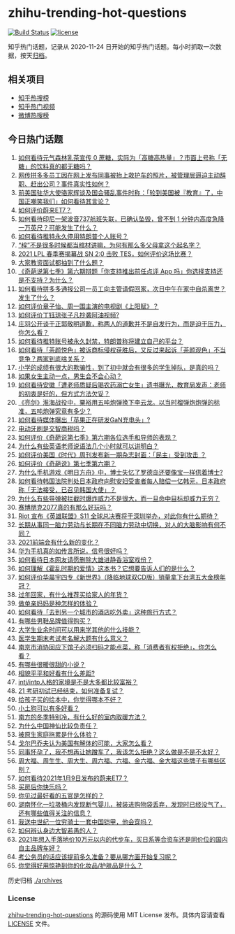 # zhihu-trending-hot-questions

[![Build Status](https://github.com/justjavac/zhihu-trending-hot-questions/workflows/ci/badge.svg?branch=master)](https://github.com/justjavac/zhihu-trending-hot-questions/actions)
[![license](https://img.shields.io/github/license/justjavac/zhihu-trending-hot-questions)](https://github.com/justjavac/zhihu-trending-hot-questions/blob/master/LICENSE)

知乎热门话题，记录从 2020-11-24 日开始的知乎热门话题。每小时抓取一次数据，按天[归档](./archives)。

## 相关项目

- [知乎热搜榜](https://github.com/justjavac/zhihu-trending-top-search)
- [知乎热门视频](https://github.com/justjavac/zhihu-trending-hot-video)
- [微博热搜榜](https://github.com/justjavac/weibo-trending-hot-search)

## 今日热门话题

<!-- BEGIN -->
<!-- 最后更新时间 Sun Jan 10 2021 04:12:23 GMT+0800 (CST) -->
1. [如何看待元气森林乳茶宣传 0 蔗糖，实际为「高糖高热量」？市面上号称「无糖」的饮料真的都无糖吗？](https://www.zhihu.com/question/438486634)
1. [网传拼多多员工因在网上发布同事被抬上救护车的照片，被管理层逼迫主动辞职、赶出公司？事件真实性如何？](https://www.zhihu.com/question/438581129)
1. [前美国驻华大使骆家辉谈及国会骚乱事件时称：「轮到美国被『教育』了，中国正嘲笑我们」如何看待其言论？](https://www.zhihu.com/question/438442595)
1. [如何评价蔚来ET7？](https://www.zhihu.com/question/436301408)
1. [如何看待印尼一架波音737航班失联，已确认坠毁，曾不到 1 分钟内高度急降一万英尺？可能发生了什么？](https://www.zhihu.com/question/438613346)
1. [如何看待推特永久停用特朗普个人账号？](https://www.zhihu.com/question/438537142)
1. [“梓”不是很多时候都当棺材讲嘛，为何有那么多父母拿这个起名字？](https://www.zhihu.com/question/410100382)
1. [2021 LPL 春季赛揭幕战 SN 2:0 击败 TES，如何评价这场比赛？](https://www.zhihu.com/question/438614735)
1. [大家教资面试都抽到了什么题？](https://www.zhihu.com/question/438539939)
1. [《奇葩说第七季》第六期辩题「你支持推出前任点评 App 吗」你选择支持还是不支持？为什么？](https://www.zhihu.com/question/438633594)
1. [如何看待拼多多通报公司一员工向主管请假回家，次日中午在家中自杀离世？发生了什么？](https://www.zhihu.com/question/438610398)
1. [如何评价章子怡、周一围主演的电视剧《上阳赋》？](https://www.zhihu.com/question/438346605)
1. [如何评价丁钰琼张子凡抄袭阿油视频?](https://www.zhihu.com/question/438448516)
1. [庄羽公开谈于正郭敬明道歉，称两人的道歉并不是自发行为，而是迫于压力，你怎么看？](https://www.zhihu.com/question/438556859)
1. [如何看待推特账号被永久封禁，特朗普称将建立自己的平台？](https://www.zhihu.com/question/438545399)
1. [如何看待「茶颜悦色」被诉商标侵权获胜后，又反过来起诉「茶颜观色」不当竞争？两家到底啥关系？](https://www.zhihu.com/question/438111550)
1. [小学的成绩有很大的欺骗性，到了初中就会有很多的学生掉队，是真的吗？](https://www.zhihu.com/question/433616847)
1. [如果女生主动一点，男生会不会心动？](https://www.zhihu.com/question/432129590)
1. [如何看待安徽「遭老师质疑后喝农药溺亡女生」遗书曝光，教育局发声：老师的初衷是好的，但方式方法欠妥？](https://www.zhihu.com/question/438551573)
1. [《亮剑》淮海战役中，粟裕用五吨炮弹换下李云龙。以当时榴弹炮炮弹的标准，五吨炮弹究竟有多少？](https://www.zhihu.com/question/263854029)
1. [如何看待媒体曝出「苹果正在研发GaN充电头」?](https://www.zhihu.com/question/437979475)
1. [电动牙刷是交智商税吗？](https://www.zhihu.com/question/426635230)
1. [如何评价《奇葩说第七季》第六期各位选手和导师的表现？](https://www.zhihu.com/question/438635726)
1. [为什么有些英语老师说语法几个小时就可以讲明白？](https://www.zhihu.com/question/30030877)
1. [如何评价美国《时代》周刊发布新一期杂志封面：「民主」受到攻击 ？](https://www.zhihu.com/question/438435113)
1. [如何评价《奇葩说》第七季第六期？](https://www.zhihu.com/question/438635276)
1. [为什么手机游戏《明日方舟》中，博士失忆了罗德岛还要像宝一样供着博士?](https://www.zhihu.com/question/356867280)
1. [如何看待韩国法院判处日本政府向慰安妇受害者每人赔偿一亿韩元，日本政府称「无法接受，已召见韩国大使」？](https://www.zhihu.com/question/438420800)
1. [为什么有些导弹被拦截时爆炸威力不是很大，而一旦命中目标却威力无穷？](https://www.zhihu.com/question/437328178)
1. [赛博朋克2077真的有那么好玩吗？](https://www.zhihu.com/question/437039818)
1. [Riot 宣布《英雄联盟》S11 全球总决赛将于深圳举办，对此你有什么期待？](https://www.zhihu.com/question/438517527)
1. [长期从事同一脑力劳动与长期在不同脑力劳动中切换，对人的大脑影响有何不同？](https://www.zhihu.com/question/430185546)
1. [2021前端会有什么新的变化？](https://www.zhihu.com/question/428128531)
1. [华为手机真的如传言所说，信号很好吗？](https://www.zhihu.com/question/327224237)
1. [如何看待日本网友请愿删除大雄进静香浴室戏份？](https://www.zhihu.com/question/434167908)
1. [如何理解《霍乱时期的爱情》这本书？它想要告诉人们的是什么？](https://www.zhihu.com/question/274223889)
1. [如何评价华晨宇四专《新世界》（降临地球双CD版）销量拿下台湾五大金榜年冠？](https://www.zhihu.com/question/438500971)
1. [过年回家，有什么推荐买给家人的年货？](https://www.zhihu.com/question/39873708)
1. [做单亲妈妈是种怎样的体验？](https://www.zhihu.com/question/437167069)
1. [如何看待「去到另一个城市的酒店吃外卖」这种旅行方式？](https://www.zhihu.com/question/438451883)
1. [有哪些男鞋品牌值得购买？](https://www.zhihu.com/question/24472262)
1. [大学生业余时间可以用来学其他的什么技能？](https://www.zhihu.com/question/41709696)
1. [医学生期末考试考名解大题有什么意义？](https://www.zhihu.com/question/438007545)
1. [南京市消协回应下馆子必须扫码才能点菜，称「消费者有权拒绝」，你怎么看？](https://www.zhihu.com/question/438146894)
1. [有哪些很暖很甜的小说？](https://www.zhihu.com/question/63110345)
1. [相貌平平和好看有什么差距?](https://www.zhihu.com/question/436671368)
1. [intj/intp人格的家境是不是大多都比较富裕？](https://www.zhihu.com/question/435621406)
1. [21 考研初试已经结束，如何准备复试？](https://www.zhihu.com/question/438161574)
1. [给孩子买的绘本中，你觉得哪本不好？](https://www.zhihu.com/question/437009539)
1. [小土狗可以有多好看？](https://www.zhihu.com/question/410684805)
1. [南方的冬季特别冷，有什么好的室内取暖方法？](https://www.zhihu.com/question/20614875)
1. [为什么中国神仙比较负责任？](https://www.zhihu.com/question/433060839)
1. [被原生家庭拖累是什么体验？](https://www.zhihu.com/question/68017815)
1. [戈尔巴乔夫认为美国有解体的可能，大家怎么看？](https://www.zhihu.com/question/438458361)
1. [同事怀孕了，我不想再让她蹭车了，我该怎么拒绝？这么做是不是不太好？](https://www.zhihu.com/question/423335938)
1. [周大福、周生生、周大生、周六福、六福、金六福、金大福这些牌子有哪些区别？](https://www.zhihu.com/question/32209352)
1. [如何看待2021年1月9日发布的蔚来ET7？](https://www.zhihu.com/question/438626782)
1. [买房后你快乐吗？](https://www.zhihu.com/question/386034543)
1. [你见过最好看的五官是怎样的？](https://www.zhihu.com/question/62598205)
1. [湖南怀化一垃圾桶内发现断气婴儿，被装进购物袋丢弃，发现时已经没气了，还有哪些值得关注的信息？](https://www.zhihu.com/question/438261496)
1. [我送中世纪一位穷骑士一套中国铠甲，他会穿吗？](https://www.zhihu.com/question/438029190)
1. [如何辨认身边大智若愚的人？](https://www.zhihu.com/question/413926539)
1. [2021年想入手落地价10万元以内的代步车，买日系等合资车还是同价位的国内自主品牌车好？](https://www.zhihu.com/question/437375569)
1. [考公务员的话应该提前多久准备？要从哪方面开始复习呢？](https://www.zhihu.com/question/380169844)
1. [你觉得好用惊艳到你的化妆品/护肤品是什么？](https://www.zhihu.com/question/328352945)
<!-- END -->

历史归档 [./archives](./archives)

### License

[zhihu-trending-hot-questions](https://github.com/justjavac/zhihu-trending-hot-questions) 的源码使用 MIT License 发布。具体内容请查看 [LICENSE](./LICENSE) 文件。
